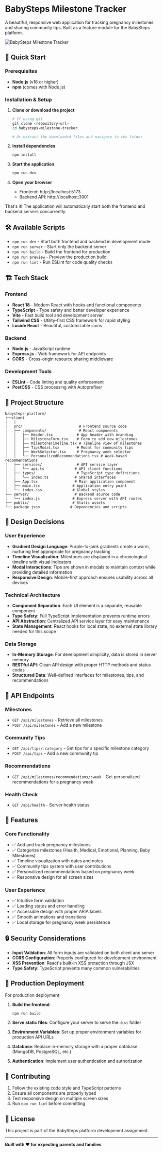 # BabySteps Milestone Tracker

A beautiful, responsive web application for tracking pregnancy milestones and sharing community tips. Built as a feature module for the BabySteps platform.

![BabySteps Milestone Tracker](https://images.pexels.com/photos/1556663/pexels-photo-1556663.jpeg?auto=compress&cs=tinysrgb&w=800&h=400&crop=entropy&fit=crop)

## 🚀 Quick Start

### Prerequisites

- **Node.js** (v16 or higher)
- **npm** (comes with Node.js)

### Installation & Setup

1. **Clone or download the project**

   ```bash
   # If using git
   git clone <repository-url>
   cd babysteps-milestone-tracker

   # Or extract the downloaded files and navigate to the folder
   ```

2. **Install dependencies**

   ```bash
   npm install
   ```

3. **Start the application**

   ```bash
   npm run dev
   ```

4. **Open your browser**
   - Frontend: http://localhost:5173
   - Backend API: http://localhost:3001

That's it! The application will automatically start both the frontend and backend servers concurrently.

## 🛠 Available Scripts

- `npm run dev` - Start both frontend and backend in development mode
- `npm run server` - Start only the backend server
- `npm run build` - Build the frontend for production
- `npm run preview` - Preview the production build
- `npm run lint` - Run ESLint for code quality checks

## 🏗 Tech Stack

### Frontend

- **React 18** - Modern React with hooks and functional components
- **TypeScript** - Type safety and better developer experience
- **Vite** - Fast build tool and development server
- **Tailwind CSS** - Utility-first CSS framework for rapid styling
- **Lucide React** - Beautiful, customizable icons

### Backend

- **Node.js** - JavaScript runtime
- **Express.js** - Web framework for API endpoints
- **CORS** - Cross-origin resource sharing middleware

### Development Tools

- **ESLint** - Code linting and quality enforcement
- **PostCSS** - CSS processing with Autoprefixer

## 📁 Project Structure

```
babysteps-platform/
├──client 
|   |
|   src/                          # Frontend source code
│   ├── components/               # React components
│   │   ├── Header.tsx           # App header with branding
│   │   ├── MilestoneForm.tsx    # Form to add new milestones
│   │   ├── MilestoneTimeline.tsx # Timeline view of milestones
│   │   ├── TipsModal.tsx        # Modal for community tips
│   │   ├── WeekSelector.tsx     # Pregnancy week selector
│   │   └── PersonalizedRecommendations.tsx # Week-based recommendations
│   ├── services/                # API service layer
│   │   └── api.ts              # API client functions
│   ├── types/                   # TypeScript type definitions
│   │   └── index.ts            # Shared interfaces
│   ├── App.tsx                 # Main application component
│   ├── main.tsx               # Application entry point
│   └── index.css              # Global styles
├── server/                     # Backend source code
│   └── index.js               # Express server with API routes
├── public/                    # Static assets
└── package.json              # Dependencies and scripts
```

## 🎨 Design Decisions

### User Experience

- **Gradient Design Language**: Purple-to-pink gradients create a warm, nurturing feel appropriate for pregnancy tracking
- **Timeline Visualization**: Milestones are displayed in a chronological timeline with visual indicators
- **Modal Interactions**: Tips are shown in modals to maintain context while providing detailed information
- **Responsive Design**: Mobile-first approach ensures usability across all devices

### Technical Architecture

- **Component Separation**: Each UI element is a separate, reusable component
- **Type Safety**: Full TypeScript implementation prevents runtime errors
- **API Abstraction**: Centralized API service layer for easy maintenance
- **State Management**: React hooks for local state, no external state library needed for this scope

### Data Storage

- **In-Memory Storage**: For development simplicity, data is stored in server memory
- **RESTful API**: Clean API design with proper HTTP methods and status codes
- **Structured Data**: Well-defined interfaces for milestones, tips, and recommendations

## 🔧 API Endpoints

### Milestones

- `GET /api/milestones` - Retrieve all milestones
- `POST /api/milestones` - Add a new milestone

### Community Tips

- `GET /api/tips/:category` - Get tips for a specific milestone category
- `POST /api/tips` - Add a new community tip

### Recommendations

- `GET /api/milestones/recommendations/:week` - Get personalized recommendations for a pregnancy week

### Health Check

- `GET /api/health` - Server health status

## 🎯 Features

### Core Functionality

- ✅ Add and track pregnancy milestones
- ✅ Categorize milestones (Health, Medical, Emotional, Planning, Baby Milestones)
- ✅ Timeline visualization with dates and notes
- ✅ Community tips system with user contributions
- ✅ Personalized recommendations based on pregnancy week
- ✅ Responsive design for all screen sizes

### User Experience

- ✅ Intuitive form validation
- ✅ Loading states and error handling
- ✅ Accessible design with proper ARIA labels
- ✅ Smooth animations and transitions
- ✅ Local storage for pregnancy week persistence

## 🔒 Security Considerations

- **Input Validation**: All form inputs are validated on both client and server
- **CORS Configuration**: Properly configured for development environment
- **XSS Prevention**: React's built-in XSS protection through JSX
- **Type Safety**: TypeScript prevents many common vulnerabilities

## 🚀 Production Deployment

For production deployment:

1. **Build the frontend**:

   ```bash
   npm run build
   ```

2. **Serve static files**: Configure your server to serve the `dist` folder

3. **Environment Variables**: Set up proper environment variables for production API URLs

4. **Database**: Replace in-memory storage with a proper database (MongoDB, PostgreSQL, etc.)

5. **Authentication**: Implement user authentication and authorization

## 🤝 Contributing

1. Follow the existing code style and TypeScript patterns
2. Ensure all components are properly typed
3. Test responsive design on multiple screen sizes
4. Run `npm run lint` before committing

## 📝 License

This project is part of the BabySteps platform development assignment.

---

**Built with ❤️ for expecting parents and families**
